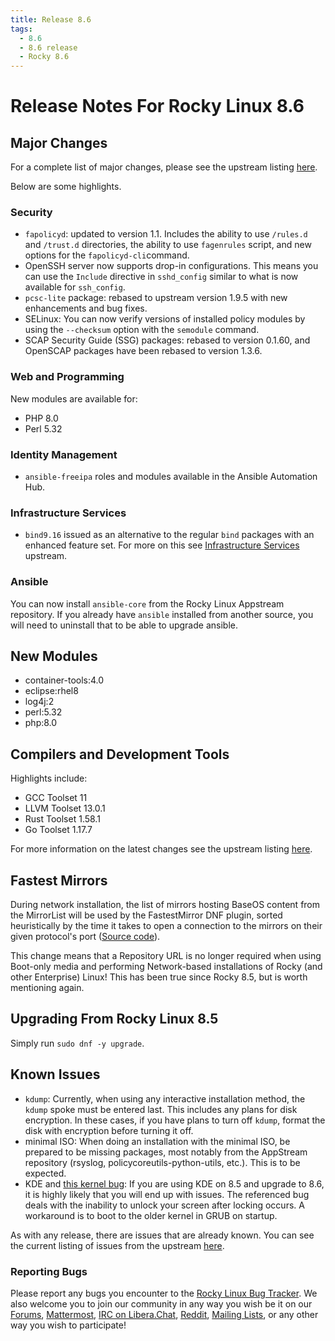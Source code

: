 ```yaml
---
title: Release 8.6
tags:
  - 8.6
  - 8.6 release
  - Rocky 8.6
---
```


# Release Notes For Rocky Linux 8.6

## Major Changes

For a complete list of major changes, please see the upstream listing [here](https://access.redhat.com/documentation/en-us/red_hat_enterprise_linux/8/html/8.6_release_notes/overview#overview-major-changes).

Below are some highlights.

### Security

* `fapolicyd`: updated to version 1.1. Includes the ability to use `/rules.d` and `/trust.d` directories, the ability to use `fagenrules` script, and new options for the `fapolicyd-cli`command.
* OpenSSH server now supports drop-in configurations. This means you can use the `Include` directive in `sshd_config` similar to what is now available for `ssh_config`.
* `pcsc-lite` package: rebased to upstream version 1.9.5 with new enhancements and bug fixes.
* SELinux: You can now verify versions of installed policy modules by using the `--checksum` option with the `semodule` command.
* SCAP Security Guide (SSG) packages:  rebased to version 0.1.60, and OpenSCAP packages have been rebased to version 1.3.6.

### Web and Programming

New modules are available for:

* PHP 8.0
* Perl 5.32

### Identity Management

* `ansible-freeipa` roles and modules available in the Ansible Automation Hub.

### Infrastructure Services

* `bind9.16` issued as an alternative to the regular `bind` packages with an enhanced feature set. For more on this see [Infrastructure Services](https://access.redhat.com/documentation/en-us/red_hat_enterprise_linux/8/html-single/8.6_release_notes#enhancement_infrastructure-services) upstream.

### Ansible

You can now install `ansible-core` from the Rocky Linux Appstream repository. If you already have `ansible` installed from another source, you will need to uninstall that to be able to upgrade ansible.

## New Modules

* container-tools:4.0
* eclipse:rhel8
* log4j:2
* perl:5.32
* php:8.0

## Compilers and Development Tools

Highlights include:

* GCC Toolset 11
* LLVM Toolset 13.0.1
* Rust Toolset 1.58.1
* Go Toolset 1.17.7

For more information on the latest changes see the upstream listing [here](https://access.redhat.com/documentation/en-us/red_hat_enterprise_linux/8/html/8.6_release_notes/new-features#enhancement_compilers-and-development-tools).

## Fastest Mirrors

During network installation, the list of mirrors hosting BaseOS content from the MirrorList will be used by the FastestMirror DNF plugin, sorted heuristically by the time it takes to open a connection to the mirrors on their given protocol's port ([Source code](https://github.com/rpm-software-management/yum-utils/blob/master/plugins/fastestmirror/fastestmirror.py)).

This change means that a Repository URL is no longer required when using Boot-only media and performing Network-based installations of Rocky (and other Enterprise) Linux! This has been true since Rocky 8.5, but is worth mentioning again.

## Upgrading From Rocky Linux 8.5

Simply run `sudo dnf -y upgrade`.

## Known Issues

* `kdump`: Currently, when using any interactive installation method, the `kdump` spoke must be entered last. This includes any plans for disk encryption. In these cases, if you have plans to turn off `kdump`, format the disk with encryption before turning it off.
* minimal ISO: When doing an installation with the minimal ISO, be prepared to be missing packages, most notably from the AppStream repository (rsyslog, policycoreutils-python-utils, etc.). This is to be expected.
* KDE and [this kernel bug](https://bugzilla.redhat.com/show_bug.cgi?id=2082719): If you are using KDE on 8.5 and upgrade to 8.6, it is highly likely that you will end up with issues. The referenced bug deals with the inability to unlock your screen after locking occurs. A workaround is to boot to the older kernel in GRUB on startup.

As with any release, there are issues that are already known. You can see the current listing of issues from the upstream [here](https://access.redhat.com/documentation/en-us/red_hat_enterprise_linux/8/html/8.6_release_notes/known-issues).

### Reporting Bugs

Please report any bugs you encounter to the [Rocky Linux Bug Tracker](https://bugs.rockylinux.org/). We also welcome you to join our community in any way you wish be it on our [Forums](https://forums.rockylinux.org), [Mattermost](https://chat.rockylinux.org), [IRC on Libera.Chat](irc://irc.liberachat/rockylinux), [Reddit](https://reddit.com/r/rockylinux), [Mailing Lists](https://lists.resf.org), or any other way you wish to participate!
